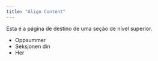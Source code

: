 ```yaml
---
title: "Align Content"
---
```


Esta é a página de destino de uma seção de nível superior.

* Oppsummer
* Seksjonen din
* Her
